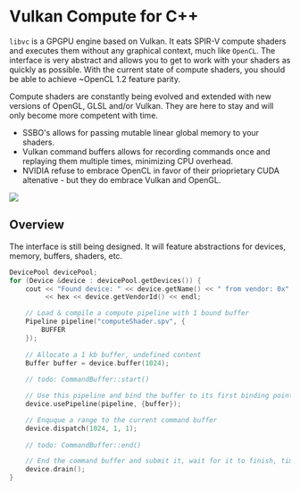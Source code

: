 # Vulkan Compute for C++
```libvc``` is a GPGPU engine based on Vulkan. It eats SPIR-V compute shaders and executes them without any graphical context, much like ```OpenCL```. The interface is very abstract and allows you to get to work with your shaders as quickly as possible. With the current state of compute shaders, you should be able to achieve ~OpenCL 1.2 feature parity.

Compute shaders are constantly being evolved and extended with new versions of OpenGL, GLSL and/or Vulkan. They are here to stay and will only become more competent with time.

* SSBO's allows for passing mutable linear global memory to your shaders.
* Vulkan command buffers allows for recording commands once and replaying them multiple times, minimizing CPU overhead.
* NVIDIA refuse to embrace OpenCL in favor of their prioprietary CUDA altenative - but they do embrace Vulkan and OpenGL.

![](vulkan.png)

## Overview
The interface is still being designed. It will feature abstractions for devices, memory, buffers, shaders, etc.

```c++
DevicePool devicePool;
for (Device &device : devicePool.getDevices()) {
    cout << "Found device: " << device.getName() << " from vendor: 0x"
         << hex << device.getVendorId() << endl;

    // Load & compile a compute pipeline with 1 bound buffer
    Pipeline pipeline("computeShader.spv", {
        BUFFER
    });
    
    // Allocate a 1 kb buffer, undefined content
    Buffer buffer = device.buffer(1024);
    
    // todo: CommandBuffer::start()

    // Use this pipeline and bind the buffer to its first binding point    
    device.usePipeline(pipeline, {buffer});

    // Enquque a range to the current command buffer
    device.dispatch(1024, 1, 1);
    
    // todo: CommandBuffer::end()

    // End the command buffer and submit it, wait for it to finish, time it
    device.drain();
}
```
